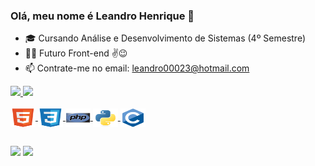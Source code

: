 ### Olá, meu nome é Leandro Henrique 👋

- 🎓 Cursando Análise e Desenvolvimento de Sistemas (4º Semestre)
- 👨‍💻 Futuro Front-end ✌😉
- 📫 Contrate-me no email: leandro00023@hotmail.com

<div>
    <a href="https://github.com/Leandro00023">
    <img height="160em" src="https://github-readme-stats.vercel.app/api?username=Leandro00023&show_icons=true&theme=dark&include_all_commits=true&count_private=true"/>
    <img height="160em" src="https://github-readme-stats.vercel.app/api/top-langs/?username=Leandro00023&layout=compact&langs_count=7&theme=dark"/>
</div>

<div style="display: inline_block"><br>
  <img align="center" alt="Leandro-HTML" height="30" width="40" src="https://raw.githubusercontent.com/devicons/devicon/master/icons/html5/html5-original.svg">
  <img align="center" alt="Leandro-CSS" height="30" width="40" src="https://raw.githubusercontent.com/devicons/devicon/master/icons/css3/css3-original.svg">
  <img align="center" alt="Leandro-php" height="30" width="40" src="https://raw.githubusercontent.com/devicons/devicon/master/icons/php/php-original.svg">
  <img align="center" alt="Leandro-Python" height="30" width="40" src="https://raw.githubusercontent.com/devicons/devicon/master/icons/python/python-original.svg">
  <img align="center" alt="Leandro-C" height="30" width="40" src="https://raw.githubusercontent.com/devicons/devicon/master/icons/c/c-original.svg">

  <!-- IREI ESTUDAR EM BREVE 
  <img align="center" alt="Leandro-Python" height="30" width="40"  
src="https://raw.githubusercontent.com/devicons/devicon/master/icons/java/java-original.svg">
  <img align="center" alt="Leandro-Python" height="30" width="40"      
src= "https://raw.githubusercontent.com/devicons/devicon/master/icons/javascript/javascript-original.svg">
-->


  
</div>
  
  ##
  
<div> 
  <a href="https://www.linkedin.com/in/leandro-henrique-lopes-sampaio-04457a1b9/" target="-blank"><img src="https://img.shields.io/badge/-LinkedIn-%230077B5?style=for-the-badge&logo=linkedin&logoColor=white" target="-blank"></a> 
 	<a href="mailto:leandro00023@hotmail.com" target="-blank"><img src="https://img.shields.io/badge/Microsoft_Hotmail-0078D4?style=for-the-badge&logo=microsoft-outlook&logoColor=white" target="-blank"></a>
  <!--![Snake animation](https://github.com/Leandro00023/Leandro00023/blob/output/github-contribution-grid-snake.svg)-->
</div>

